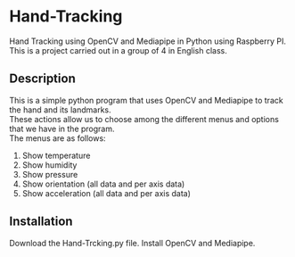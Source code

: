 # Hand-Tracking
Hand Tracking using OpenCV and Mediapipe in Python using Raspberry PI.  
This is a project carried out in a group of 4 in English class.

## Description
This is a simple python program that uses OpenCV and Mediapipe to track the hand and its landmarks.  
These actions allow us to choose among the different menus and options that we have in the program.  
The menus are as follows:
1. Show temperature
2. Show humidity
3. Show pressure
4. Show orientation (all data and per axis data)
5. Show acceleration (all data and per axis data)

## Installation
Download the Hand-Trcking.py file. Install OpenCV and Mediapipe.

